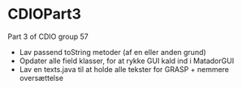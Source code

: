 CDIOPart3
=========

Part 3 of CDIO group 57
* Lav passend toString metoder (af en eller anden grund)
* Opdater alle field klasser, for at rykke GUI kald ind i MatadorGUI
* Lav en texts.java til at holde alle tekster for GRASP + nemmere oversættelse
